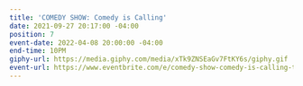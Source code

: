 ```yaml
---
title: 'COMEDY SHOW: Comedy is Calling'
date: 2021-09-27 20:17:00 -04:00
position: 7
event-date: 2022-04-08 20:00:00 -04:00
end-time: 10PM
giphy-url: https://media.giphy.com/media/xTk9ZNSEaGv7FtKY6s/giphy.gif
event-url: https://www.eventbrite.com/e/comedy-show-comedy-is-calling-tickets-311849880387
---
```


